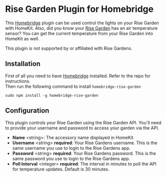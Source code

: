 # Rise Garden Plugin for Homebridge

This [Homebridge](https://github.com/homebridge/homebridge) plugin can be used control the lights on your Rise Garden with HomeKit. Also, did you know your [Rise Garden](https://risegardens.com) has an air temperature sensor? You can get the current temperature from your Rise Garden into HomeKit as well.

This plugin is not supported by or affiliated with Rise Gardens.

## Installation

First of all you need to have [Homebridge](https://github.com/homebridge/homebridge) installed. Refer to the repo for
instructions.  
Then run the following command to install `homebridge-rise-garden`

```
sudo npm install -g homebridge-rise-garden
```

## Configuration

This plugin controls your Rise Garden using the Rise Garden API. You'll need to provide your username and password to access your garden via the API.

* **Name** \<string\>: The accessory name displayed in HomeKit
* **Username** \<string\> **required**: Your Rise Gardens username. This is the same username you use to login to the Rise Gardens app.
* **Password** \<string\> **required**: Your Rise Gardens password. This is the same password you use to login to the Rise Gardens app.
* **Poll Interval** \<integer\> **required**: The interval in minutes to poll the API for temperature updates. Default is 30 minutes.